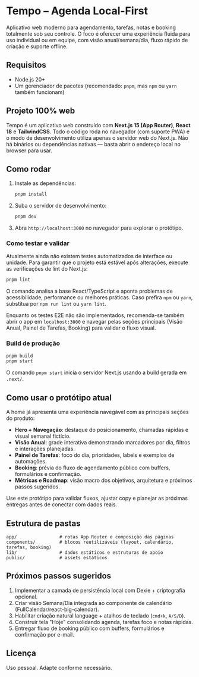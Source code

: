 # Tempo – Agenda Local-First

Aplicativo web moderno para agendamento, tarefas, notas e booking totalmente sob seu controle. O foco é oferecer uma experiência fluida para uso individual ou em equipe, com visão anual/semana/dia, fluxo rápido de criação e suporte offline.

## Requisitos

- Node.js 20+
- Um gerenciador de pacotes (recomendado: `pnpm`, mas `npm` ou `yarn` também funcionam)

## Projeto 100% web

Tempo é um aplicativo web construído com **Next.js 15 (App Router)**, **React 18** e **TailwindCSS**. Todo o código roda no
navegador (com suporte PWA) e o modo de desenvolvimento utiliza apenas o servidor web do Next.js. Não há binários ou
dependências nativas — basta abrir o endereço local no browser para usar.

## Como rodar

1. Instale as dependências:
   ```bash
   pnpm install
   ```
2. Suba o servidor de desenvolvimento:
   ```bash
   pnpm dev
   ```
3. Abra `http://localhost:3000` no navegador para explorar o protótipo.

### Como testar e validar

Atualmente ainda não existem testes automatizados de interface ou unidade. Para garantir que o
projeto está estável após alterações, execute as verificações de lint do Next.js:

```bash
pnpm lint
```

O comando analisa a base React/TypeScript e aponta problemas de acessibilidade, performance ou
melhores práticas. Caso prefira `npm` ou `yarn`, substitua por `npm run lint` ou `yarn lint`.

Enquanto os testes E2E não são implementados, recomenda-se também abrir o app em `localhost:3000`
e navegar pelas seções principais (Visão Anual, Painel de Tarefas, Booking) para validar o fluxo
visual.

### Build de produção

```bash
pnpm build
pnpm start
```

O comando `pnpm start` inicia o servidor Next.js usando a build gerada em `.next/`.

## Como usar o protótipo atual

A home já apresenta uma experiência navegável com as principais seções do produto:

- **Hero + Navegação**: destaque do posicionamento, chamadas rápidas e visual semanal fictício.
- **Visão Anual**: grade interativa demonstrando marcadores por dia, filtros e interações planejadas.
- **Painel de Tarefas**: foco do dia, prioridades, labels e exemplos de automações.
- **Booking**: prévia do fluxo de agendamento público com buffers, formulários e confirmação.
- **Métricas e Roadmap**: visão macro dos objetivos, arquitetura e próximos passos sugeridos.

Use este protótipo para validar fluxos, ajustar copy e planejar as próximas entregas antes de conectar com dados reais.

## Estrutura de pastas

```
app/                # rotas App Router e composição das páginas
components/         # blocos reutilizáveis (layout, calendário, tarefas, booking)
lib/                # dados estáticos e estruturas de apoio
public/             # assets estáticos
```

## Próximos passos sugeridos

1. Implementar a camada de persistência local com Dexie + criptografia opcional.
2. Criar visão Semana/Dia integrada ao componente de calendário (FullCalendar/react-big-calendar).
3. Habilitar criação natural language + atalhos de teclado (`cmd+k`, `A/S/D`).
4. Construir tela "Hoje" consolidando agenda, tarefas foco e notas rápidas.
5. Entregar fluxo de booking público com buffers, formulários e confirmação por e-mail.

## Licença

Uso pessoal. Adapte conforme necessário.
